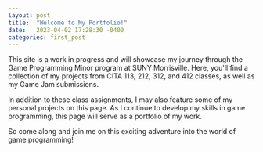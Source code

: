 ```yaml
---
layout: post
title:  "Welcome to My Portfolio!"
date:   2023-04-02 17:28:30 -0400
categories: first_post
---
```


This site is a work in progress and will showcase my journey through the Game Programming Minor program at SUNY Morrisville. Here, you'll find a collection of my projects from CITA 113, 212, 312, and 412 classes, as well as my Game Jam submissions.

In addition to these class assignments, I may also feature some of my personal projects on this page. As I continue to develop my skills in game programming, this page will serve as a portfolio of my work.

So come along and join me on this exciting adventure into the world of game programming!